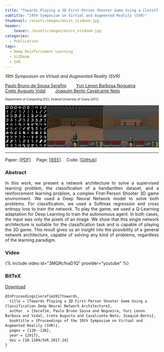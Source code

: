 ```yaml
---
title: "Towards Playing a 3D First-Person Shooter Game Using a Classification Deep Neural Network Architecture"
subtitle: "19th Symposium on Virtual and Augmented Reality (SVR)"
thumbnail: /assets/images/mnist_vizdoom.jpg
header:
    teaser: /assets/images/mnist_vizdoom.jpg
categories:
  - Publication
tags:
  - Deep Reinforcement Learning
  - ViZDoom
  - SVR
---
```


*19th Symposium on Virtual and Augmented Reality (SVR)*  

[Paulo Bruno de Sousa Serafim](https://paulobruno.github.io)
  [Yuri Lenon Barbosa Nogueira](http://www.lia.ufc.br/~yuri/)  
[Creto Augusto Vidal](http://www.lia.ufc.br/~cvidal/)
  [Joaquim Bento Cavalcante Neto](http://www.lia.ufc.br/~joaquimb/)

<p style="font-size:0.7em">
    Department of Computing (DC), Federal University of Ceara (UFC)
</p>

![Mnist problem and ViZDoom's Scenarios](/assets/images/mnist_vizdoom.jpg)

---

Paper: [[PDF](https://www.researchgate.net/profile/Creto_Vidal/publication/321174607_Towards_Playing_a_3D_First-Person_Shooter_Game_Using_a_Classification_Deep_Neural_Network_Architecture/links/5d8b59e6299bf10cff0b80e1/Towards-Playing-a-3D-First-Person-Shooter-Game-Using-a-Classification-Deep-Neural-Network-Architecture.pdf)]
 Page: [[IEEE](https://ieeexplore.ieee.org/document/8114428)]
 Code: [[GitHub](https://github.com/paulobruno/ViZDoom/tree/SVR_2017)]


### Abstract

<p style="text-align:justify;">
In this work, we present a network architecture to solve a supervised learning problem, the classification of a handwritten dataset, and a reinforcement learning problem, a complex First-Person Shooter 3D game environment. We used a Deep Neural Network model to solve both problems. For classification, we used a Softmax regression and cross entropy loss to train the network. To play the game, we used a Q-Learning adaptation for Deep Learning to train the autonomous agent. In both cases, the input was only the pixels of an image. We show that this single network architecture is suitable for the classification task and is capable of playing the 3D game. This result gives us an insight into the possibility of a general network architecture, capable of solving any kind of problems, regardless of the learning paradigm.
</p>


### Video

{% include video id="3MQRcfnaD1Q" provider="youtube" %}


### BitTeX

<p style="text-align:left">
  <a  href="/assets/citations/serafim2017towards.bib">Download</a>
</p>

```
@InProceedings{serafim2017towards,
  title = {Towards Playing a 3D First-Person Shooter Game Using a Classification Deep Neural Network Architecture},
  author  = {Serafim, Paulo Bruno Sousa and Nogueira, Yuri Lenon Barbosa and Vidal, Creto Augusto and Cavalcante-Neto, Joaquim Bento},
  booktitle = {Proceedings of the 19th Symposium on Virtual and Augmented Reality (SVR)},
  pages = {120--126},
  year = {2017},
  doi = {10.1109/SVR.2017.24}
}
```
